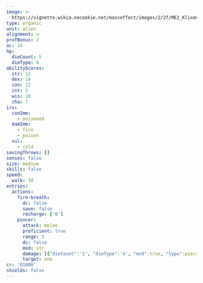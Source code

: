```yaml
---
image: >-
  https://vignette.wikia.nocookie.net/masseffect/images/2/2f/ME2_Klixen.PNG/revision/latest/scale-to-width-down/350?cb=20100703065034
type: organic
unit: alien
alignment: u
profBonus: 2
ac: 14
hp:
  dieCount: 5
  dieType: 8
abilityScores:
  str: 12
  dex: 14
  con: 12
  int: 5
  wis: 10
  cha: 7
irv:
  conImm:
    - poisoned
  damImm:
    - fire
    - poison
  vul:
    - cold
savingThrows: []
senses: false
size: medium
skills: false
speed:
  walk: 30
entries:
  actions:
    fire-breath:
      dc: false
      save: false
      recharge: ['6']
    pincer:
      attack: melee
      proficient: true
      range: 5
      dc: false
      mod: str
      damage: [{"dieCount":'1', "dieType":'4', "mod":true, "type":piercing},{"dieCount":'1', "dieType":'4', "mod":true, "type":fire}]
      target: one
cr: '01000'
shields: false
---
```

